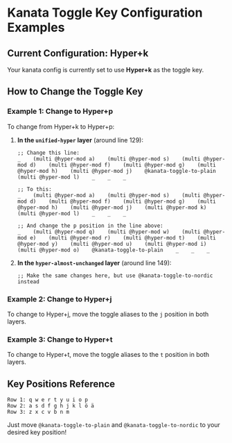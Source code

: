 # Kanata Toggle Key Configuration Examples

## Current Configuration: Hyper+k

Your kanata config is currently set to use **Hyper+k** as the toggle key.

## How to Change the Toggle Key

### Example 1: Change to Hyper+p

To change from Hyper+k to Hyper+p:

1. **In the `unified-hyper` layer** (around line 129):
   ```
   ;; Change this line:
   _    (multi @hyper-mod a)    (multi @hyper-mod s)    (multi @hyper-mod d)    (multi @hyper-mod f)    (multi @hyper-mod g)    (multi @hyper-mod h)    (multi @hyper-mod j)    @kanata-toggle-to-plain    (multi @hyper-mod l)    _    _    _

   ;; To this:
   _    (multi @hyper-mod a)    (multi @hyper-mod s)    (multi @hyper-mod d)    (multi @hyper-mod f)    (multi @hyper-mod g)    (multi @hyper-mod h)    (multi @hyper-mod j)    (multi @hyper-mod k)    (multi @hyper-mod l)    _    _    _

   ;; And change the p position in the line above:
   _    (multi @hyper-mod q)    (multi @hyper-mod w)    (multi @hyper-mod e)    (multi @hyper-mod r)    (multi @hyper-mod t)    (multi @hyper-mod y)    (multi @hyper-mod u)    (multi @hyper-mod i)    (multi @hyper-mod o)    @kanata-toggle-to-plain    _    _    _
   ```

2. **In the `hyper-almost-unchanged` layer** (around line 149):
   ```
   ;; Make the same changes here, but use @kanata-toggle-to-nordic instead
   ```

### Example 2: Change to Hyper+j

To change to Hyper+j, move the toggle aliases to the `j` position in both layers.

### Example 3: Change to Hyper+t

To change to Hyper+t, move the toggle aliases to the `t` position in both layers.

## Key Positions Reference

```
Row 1: q w e r t y u i o p
Row 2: a s d f g h j k l ö ä
Row 3: z x c v b n m
```

Just move `@kanata-toggle-to-plain` and `@kanata-toggle-to-nordic` to your desired key position!